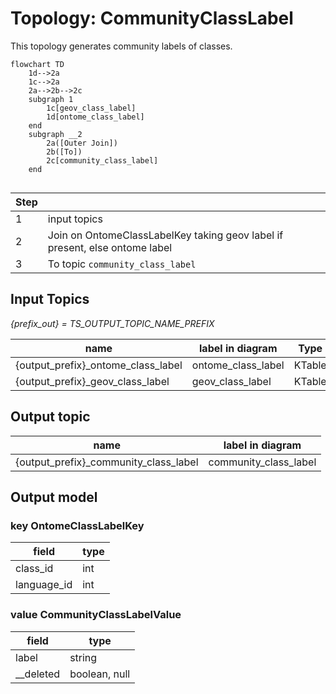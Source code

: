 # Topology: CommunityClassLabel

This topology generates community labels of classes.


```mermaid
flowchart TD
    1d-->2a
    1c-->2a
    2a-->2b-->2c
    subgraph 1
        1c[geov_class_label]
        1d[ontome_class_label]
    end
    subgraph __2
        2a([Outer Join])
        2b([To])
        2c[community_class_label]
    end  
   
```

| Step |                                                                             |
|------|-----------------------------------------------------------------------------|
| 1    | input topics                                                                |
| 2    | Join on OntomeClassLabelKey taking geov label if present, else ontome label |
| 3    | To topic `community_class_label`                                            |

## Input Topics

_{prefix_out} = TS_OUTPUT_TOPIC_NAME_PREFIX_

| name                               | label in diagram   | Type   |
|------------------------------------|--------------------|--------|
| {output_prefix}_ontome_class_label | ontome_class_label | KTable |
| {output_prefix}_geov_class_label   | geov_class_label   | KTable |

## Output topic

| name                                  | label in diagram      |
|---------------------------------------|-----------------------|
| {output_prefix}_community_class_label | community_class_label |

## Output model

### key OntomeClassLabelKey

| field       | type |
|-------------|------|
| class_id    | int  |
| language_id | int  |

### value CommunityClassLabelValue

| field     | type          |
|-----------|---------------|
| label     | string        |
| __deleted | boolean, null |
